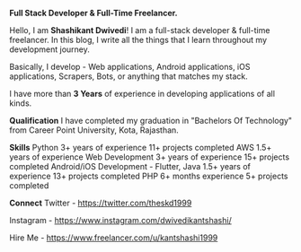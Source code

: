 **Full Stack Developer & Full-Time Freelancer.**

Hello, I am **Shashikant Dwivedi**! I am a full-stack developer & full-time freelancer. In this blog, I write all the things that I learn throughout my development journey.

Basically, I develop  - Web applications, Android applications, iOS applications, Scrapers, Bots, or anything that matches my stack.

I have more than **3 Years** of experience in developing applications of all kinds.

**Qualification**
I have completed my graduation in "Bachelors Of Technology" from Career Point University, Kota, Rajasthan.

**Skills**
Python
3+ years of experience
11+ projects completed
AWS
1.5+ years of experience
Web Development
3+ years of experience
15+ projects completed
Android/iOS Development - Flutter, Java
1.5+ years of experience
13+ projects completed
PHP
6+ months experience
5+ projects completed

**Connect**
Twitter - https://twitter.com/theskd1999

Instagram - https://www.instagram.com/dwivedikantshashi/

Hire Me - https://www.freelancer.com/u/kantshashi1999
